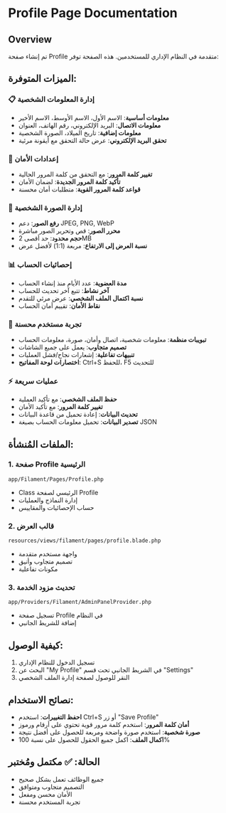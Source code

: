 # Profile Page Documentation

## Overview
تم إنشاء صفحة Profile متقدمة في النظام الإداري للمستخدمين. هذه الصفحة توفر:

## الميزات المتوفرة:

### 📋 إدارة المعلومات الشخصية
- **معلومات أساسية**: الاسم الأول، الاسم الأوسط، الاسم الأخير
- **معلومات الاتصال**: البريد الإلكتروني، رقم الهاتف، العنوان
- **معلومات إضافية**: تاريخ الميلاد، الصورة الشخصية
- **تحقق البريد الإلكتروني**: عرض حالة التحقق مع أيقونة مرئية

### 🔐 إعدادات الأمان
- **تغيير كلمة المرور**: مع التحقق من كلمة المرور الحالية
- **تأكيد كلمة المرور الجديدة**: لضمان الأمان
- **قواعد كلمة المرور القوية**: متطلبات أمان محسنة

### 📸 إدارة الصورة الشخصية
- **رفع الصور**: دعم JPEG, PNG, WebP
- **محرر الصور**: قص وتحرير الصور مباشرة
- **حجم محدود**: حد أقصى 2MB
- **نسبة العرض إلى الارتفاع**: مربعة (1:1) لأفضل عرض

### 📊 إحصائيات الحساب
- **مدة العضوية**: عدد الأيام منذ إنشاء الحساب
- **آخر نشاط**: تتبع آخر تحديث للحساب
- **نسبة اكتمال الملف الشخصي**: عرض مرئي للتقدم
- **نقاط الأمان**: تقييم أمان الحساب

### 🎯 تجربة مستخدم محسنة
- **تبويبات منظمة**: معلومات شخصية، اتصال وأمان، صورة، معلومات الحساب
- **تصميم متجاوب**: يعمل على جميع الشاشات
- **تنبيهات تفاعلية**: إشعارات نجاح/فشل العمليات
- **اختصارات لوحة المفاتيح**: Ctrl+S للحفظ، F5 للتحديث

### ⚡ عمليات سريعة
- **حفظ الملف الشخصي**: مع تأكيد العملية
- **تغيير كلمة المرور**: مع تأكيد الأمان
- **تحديث البيانات**: إعادة تحميل من قاعدة البيانات
- **تصدير البيانات**: تحميل معلومات الحساب بصيغة JSON

## الملفات المُنشأة:

### 1. صفحة Profile الرئيسية
```
app/Filament/Pages/Profile.php
```
- Class الرئيسي لصفحة Profile
- إدارة النماذج والعمليات
- حساب الإحصائيات والمقاييس

### 2. قالب العرض
```
resources/views/filament/pages/profile.blade.php
```
- واجهة مستخدم متقدمة
- تصميم متجاوب وأنيق
- مكونات تفاعلية

### 3. تحديث مزود الخدمة
```
app/Providers/Filament/AdminPanelProvider.php
```
- تسجيل صفحة Profile في النظام
- إضافة للشريط الجانبي

## كيفية الوصول:
1. تسجيل الدخول للنظام الإداري
2. البحث عن "My Profile" في الشريط الجانبي تحت قسم "Settings"
3. النقر للوصول لصفحة إدارة الملف الشخصي

## نصائح الاستخدام:
- **احفظ التغييرات**: استخدم Ctrl+S أو زر "Save Profile"
- **أمان كلمة المرور**: استخدم كلمة مرور قوية تحتوي على أرقام ورموز
- **صورة شخصية**: استخدم صورة واضحة ومربعة للحصول على أفضل نتيجة
- **اكمال الملف**: اكمل جميع الحقول للحصول على نسبة 100%

## الحالة: ✅ مكتمل ومُختبر
- جميع الوظائف تعمل بشكل صحيح
- التصميم متجاوب ومتوافق
- الأمان محسن ومفعل
- تجربة المستخدم محسنة
